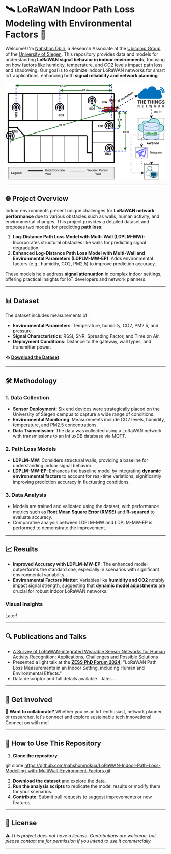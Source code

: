 # 🛰️ LoRaWAN Indoor Path Loss Modeling with Environmental Factors 📡

Welcome! I'm [Nahshon Obiri](https://nahshonmokua.github.io/), a Research Associate at the [Ubicomp Group](https://ubi29.informatik.uni-siegen.de/usi/) of the [University of Siegen](https://www.uni-siegen.de/). This repository provides data and models for understanding **LoRaWAN signal behavior in indoor environments**, focusing on how factors like humidity, temperature, and CO2 levels impact path loss and shadowing. Our goal is to optimize indoor LoRaWAN networks for smart IoT applications, enhancing both **signal reliability and network planning**.

![LoRaWAN Indoor Network Deployment Overview](design.png)  

---

## 🌐 Project Overview
Indoor environments present unique challenges for **LoRaWAN network performance** due to various obstacles such as walls, human activity, and environmental changes. This project provides a detailed dataset and proposes two models for predicting **path loss**:
1. **Log-Distance Path Loss Model with Multi-Wall (LDPLM-MW)**: Incorporates structural obstacles like walls for predicting signal degradation.
2. **Enhanced Log-Distance Path Loss Model with Multi-Wall and Environmental Parameters (LDPLM-MW-EP)**: Adds environmental factors (e.g., humidity, CO2, PM2.5) to improve prediction accuracy.

These models help address **signal attenuation** in complex indoor settings, offering practical insights for IoT developers and network planners.

---

## 📊 Dataset
The dataset includes measurements of:
- **Environmental Parameters**: Temperature, humidity, CO2, PM2.5, and pressure.
- **Signal Characteristics**: RSSI, SNR, Spreading Factor, and Time on Air.
- **Deployment Conditions**: Distance to the gateway, wall types, and transmitter power.

📥 [**Download the Dataset**](https://github.com/nahshonmokua/LoRaWAN-Indoor-Path-Loss-Modelling-with-MultiWall-Environment-Factors/tree/main)

---

## 🛠️ Methodology
### 1. **Data Collection**
   - **Sensor Deployment**: Six end devices were strategically placed on the University of Siegen campus to capture a wide range of conditions.  
   - **Environmental Monitoring**: Measurements include CO2 levels, humidity, temperature, and PM2.5 concentrations.
   - **Data Transmission**: The data was collected using a LoRaWAN network with transmissions to an InfluxDB database via MQTT.

### 2. **Path Loss Models**
   - **LDPLM-MW**: Considers structural walls, providing a baseline for understanding indoor signal behavior.
   - **LDPLM-MW-EP**: Enhances the baseline model by integrating **dynamic environmental factors** to account for real-time variations, significantly improving prediction accuracy in fluctuating conditions.

### 3. **Data Analysis**
   - Models are trained and validated using the dataset, with performance metrics such as **Root Mean Square Error (RMSE)** and **R-squared** to evaluate accuracy. 
   - Comparative analysis between LDPLM-MW and LDPLM-MW-EP is performed to demonstrate the improvement.

---

## 📈 Results
- **Improved Accuracy with LDPLM-MW-EP**: The enhanced model outperforms the standard one, especially in scenarios with significant environmental variability.
- **Environmental Factors Matter**: Variables like **humidity and CO2** notably impact signal strength, suggesting that **dynamic model adjustments** are crucial for robust indoor LoRaWAN networks.

### Visual Insights
Later!

---

## 🔍 Publications and Talks
- [A Survey of LoRaWAN-integrated Wearable Sensor Networks for Human Activity Recognition: Applications, Challenges and Possible Solutions](https://www.techrxiv.org/users/838699/articles/1231060-a-survey-of-lorawan-integrated-wearable-sensor-networks-for-human-activity-recognition-applications-challenges-and-possible-solutions)
- Presented a light talk at the [**ZESS PhD Forum 2024**](https://www.uni-siegen.de/zess/kombibox/zess_phd_forum_2024.html): "LoRaWAN Path Loss Measurements in an Indoor Setting, including Human and Environmental Effects."
- Data descriptor and full details available ...later...

---

## 🤝 Get Involved
🚀 **Want to collaborate?** Whether you're an IoT enthusiast, network planner, or researcher, let's connect and explore sustainable tech innovations!  
 Connect on with me!

---

## 📝 How to Use This Repository
1. **Clone the repository**:  
   
git clone https://github.com/nahshonmokua/LoRaWAN-Indoor-Path-Loss-Modelling-with-MultiWall-Environment-Factors.git

2. **Download the dataset** and explore the data.
3. **Run the analysis scripts** to replicate the model results or modify them for your scenarios.
4. **Contribute**: Submit pull requests to suggest improvements or new features.

---

## 📜 License
⚠️ *This project does not have a license. Contributions are welcome, but please contact me for permission if you intend to use it commercially.*

---